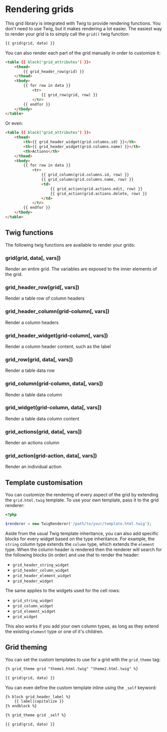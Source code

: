 Rendering grids
===============

This grid library is integrated with Twig to provide rendering functions. You don't need to use Twig, but it makes rendering
a lot easier. The easiest way to render your grid is to simply call the `grid()` twig function:

```html
{{ grid(grid, data) }}
```

You can also render each part of the grid manually in order to customize it:

```html
<table {{ block('grid_attributes') }}>
    <thead>
        {{ grid_header_row(grid) }}
    </thead>
    <tbody>
        {{ for row in data }}
            <tr>
                {{ grid_row(grid, row) }}
            </tr>
        {{ endfor }}
    </tbody>
</table>
```

Or even:

```html
<table {{ block('grid_attributes') }}>
    <thead>
        <th>{{ grid_header_widget(grid.columns.id) }}</th>
        <th>{{ grid_header_widget(grid.columns.name) }}</th>
        <th>Actions</th>
    </thead>
    <tbody>
        {{ for row in data }}
            <tr>
                {{ grid_column(grid.columns.id, row) }}
                {{ grid_column(grid.columns.name, row) }}
                <td>
                    {{ grid_action(grid.actions.edit, row) }}
                    {{ grid_action(grid.actions.delete, row) }}
                </td>
            </tr>
        {{ endfor }}
    </tbody>
</table>
```

## Twig functions

The following twig functions are available to render your grids:

### grid(grid, data[, vars])

Render an entire grid. The variables are exposed to the inner elements of the grid.

### grid\_header\_row(grid[, vars])

Render a table row of column headers

### grid\_header\_column(grid-column[, vars])

Render a column headers

### grid\_header\_widget(grid-column[, vars])

Render a column header content, such as the label

### grid\_row(grid, data[, vars])

Render a table data row

### grid\_column(grid-column, data[, vars])

Render a table data column

### grid\_widget(grid-column, data[, vars])

Render a table data column content

### grid\_actions(grid, data[, vars])

Render an actions column

### grid\_action(grid-action, data[, vars])

Render an individual action

## Template customisation

You can customize the rendering of every aspect of the grid by extending the `grid.html.twig` template. To use your own template,
pass it to the grid renderer:

```php
<?php

$renderer = new TwigRenderer('/path/to/your/template.html.twig');
```

Aside from the usual Twig template inheritance, you can also add specific blocks for every widget based on the type inheritance.
For example, the `string` column type extends the `column` type, which extends the `element` type. When the column header is rendered
then the renderer will search for the following blocks (in order) and use that to render the header:

* `grid_header_string_widget`
* `grid_header_column_widget`
* `grid_header_element_widget`
* `grid_header_widget`

The same applies to the widgets used for the cell rows:

* `grid_string_widget`
* `grid_column_widget`
* `grid_element_widget`
* `grid_widget`

This also works if you add your own column types, as long as they extend the existing `element` type or one of it's children.

## Grid theming

You can set the custom templates to use for a grid with the `grid_theme` tag:

```html
{% grid_theme grid "theme1.html.twig" "theme2.html.twig" %}

{{ grid(grid, data) }}
```

You can even define the custom template inline using the `_self` keyword:

```html
{% block grid_header_label %}
    {{ label|capitalize }}
{% endblock %}

{% grid_theme grid _self %}

{{ grid(grid, data) }}
```
